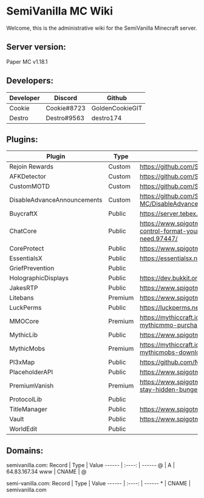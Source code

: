 # SemiVanilla MC Wiki

Welcome, this is the administrative wiki for the SemiVanilla Minecraft server.

## Server version:

Paper MC v1.18.1

## Developers:
Developer |   Discord   | Github
--------- | ----------- | ---------
Cookie    | Cookie#8723 | GoldenCookieGIT
Destro    | Destro#9563 | destro174

## Plugins:
Plugin                      |   Type   |  Main Page  | Dev Build | Maintainer
--------------------------- | -------- | ----------- | --------- | -------------
Rejoin Rewards              | Custom   | https://github.com/SemiVanilla-MC/RejoinRewards | | Cookie
AFKDetector                 | Custom   | https://github.com/SemiVanilla-MC/AFKDetector | | Destro174
CustomMOTD                  | Custom   | https://github.com/SemiVanilla-MC/CustomMOTD | | Destro174
DisableAdvanceAnnouncements | Custom   | https://github.com/SemiVanilla-MC/DisableAdvanceAnnouncements | | Destro174
BuycraftX                   | Public   | https://server.tebex.io/ | | NA
ChatCore                    | Public   | https://www.spigotmc.org/resources/chat-core-manage-control-format-your-chat-everything-youll-ever-need.97447/ | | NA
CoreProtect                 | Public   | https://www.spigotmc.org/resources/coreprotect.8631/ | | NA
EssentialsX                 | Public   | https://essentialsx.net/downloads.html | | NA
GriefPrevention             | Public   | | https://ci.appveyor.com/project/RoboMWM39862/griefprevention/builds/41849798 | NA
HolographicDisplays         | Public   | https://dev.bukkit.org/projects/holographic-displays | https://ci.codemc.io/job/filoghost/job/HolographicDisplays/ | NA
JakesRTP                    | Public   | https://www.spigotmc.org/resources/jakes-rtp.80201/ | | NA
Litebans                    | Premium  | https://www.spigotmc.org/resources/litebans.3715/ | | NA
LuckPerms                   | Public   | https://luckperms.net/download | | NA
MMOCore                     | Premium  | https://mythiccraft.io/index.php?pages/official-mythicmmo-purchase/ | | NA
MythicLib                   | Public   | https://www.spigotmc.org/resources/mythiclib.90306/ | | NA
MythicMobs                  | Premium  | https://mythiccraft.io/index.php?pages/official-mythicmobs-download/ | | NA
Pl3xMap                     | Public   | https://github.com/NeumimTo/Pl3xMap | | NA
PlaceholderAPI              | Public   | https://www.spigotmc.org/resources/placeholderapi.6245/ | | NA
PremiumVanish               | Premium  | https://www.spigotmc.org/resources/premiumvanish-stay-hidden-bungee-support.14404/ | | NA
ProtocolLib                 | Public   | | https://ci.dmulloy2.net/job/ProtocolLib/lastSuccessfulBuild/ | NA
TitleManager                | Public   | https://www.spigotmc.org/resources/titlemanager.1049/ | | NA
Vault                       | Public   | https://www.spigotmc.org/resources/vault.34315/ | | NA
WorldEdit                   | Public   | | https://builds.enginehub.org/job/worldedit?branch=master | NA

## Domains:
semivanilla.com:
Record |  Type  | Value
------ | :----: | ------
@      |   A    | 64.83.167.34
www    | CNAME  | @

semi-vanilla.com:
Record |  Type  | Value
------ | :----: | ------
\*      |   CNAME    | semivanilla.com
